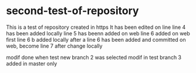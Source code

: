 # second-test-of-repository
This is a test of repository created in https
It has been  edited on line
line 4 has been added locally
line 5 has beenn added on web
line 6 added on web first
line 6 b added locally after a line 6 has been added and committed on web, become line 7 after change locally

modif done when test new branch 2 was selected
modif in test branch 3
added in master only
